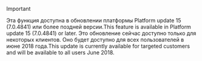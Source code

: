 > [!IMPORTANT]
> <span data-ttu-id="f842e-101">Эта функция доступна в обновлении платформы Platform update 15 (7.0.4841) или более поздней версии.</span><span class="sxs-lookup"><span data-stu-id="f842e-101">This feature is available in Platform update 15 (7.0.4841) or later.</span></span> <span data-ttu-id="f842e-102">Это обновление сейчас доступно только для некоторых клиентов. Оно будет доступно для всех пользователей в июне 2018 года.</span><span class="sxs-lookup"><span data-stu-id="f842e-102">This update is currently available for targeted customers and will be available to all users June 2018.</span></span>
